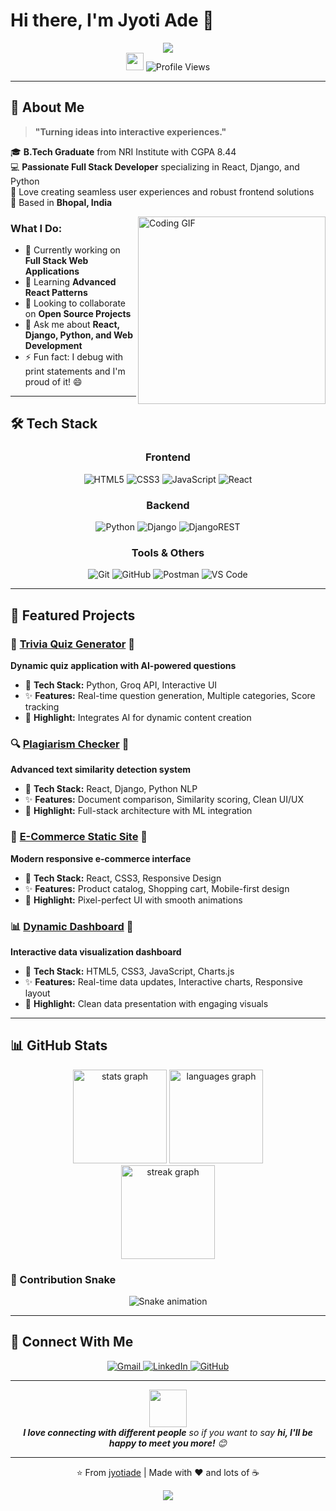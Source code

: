 # Hi there, I'm Jyoti Ade 👋

<div align="center">
  <img src="https://readme-typing-svg.herokuapp.com/?lines=Full+Stack+Developer;React+%7C+Django+%7C+Python;Turning+Ideas+Into+Interactive+Experiences&font=Fira%20Code&center=true&width=440&height=45&color=f75c7e&vCenter=true&size=22&pause=1000">
</div>

<div align="center">
  <img src="https://media.giphy.com/media/hvRJCLFzcasrR4ia7z/giphy.gif" width="28">
  <img src="https://komarev.com/ghpvc/?username=jyotiade&label=Profile%20views&color=0e75b6&style=flat" alt="Profile Views" />
</div>

---

## 🚀 About Me

> **"Turning ideas into interactive experiences."**

🎓 **B.Tech Graduate** from NRI Institute with CGPA 8.44  
💻 **Passionate Full Stack Developer** specializing in React, Django, and Python  
🌟 Love creating seamless user experiences and robust frontend  solutions  
📍 Based in **Bhopal, India**

<img align="right" alt="Coding GIF" width="300" src="https://media.giphy.com/media/qgQUggAC3Pfv687qPC/giphy.gif">

### What I Do:
- 🔭 Currently working on **Full Stack Web Applications**
- 🌱 Learning **Advanced React Patterns** 
- 👯 Looking to collaborate on **Open Source Projects**
- 💬 Ask me about **React, Django, Python, and Web Development**
- ⚡ Fun fact: I debug with print statements and I'm proud of it! 😄

---

## 🛠️ Tech Stack

<div align="center">

### Frontend
![HTML5](https://img.shields.io/badge/html5-%23E34F26.svg?style=for-the-badge&logo=html5&logoColor=white)
![CSS3](https://img.shields.io/badge/css3-%231572B6.svg?style=for-the-badge&logo=css3&logoColor=white)
![JavaScript](https://img.shields.io/badge/javascript-%23323330.svg?style=for-the-badge&logo=javascript&logoColor=%23F7DF1E)
![React](https://img.shields.io/badge/react-%2320232a.svg?style=for-the-badge&logo=react&logoColor=%2361DAFB)

### Backend
![Python](https://img.shields.io/badge/python-3670A0?style=for-the-badge&logo=python&logoColor=ffdd54)
![Django](https://img.shields.io/badge/django-%23092E20.svg?style=for-the-badge&logo=django&logoColor=white)
![DjangoREST](https://img.shields.io/badge/DJANGO-REST-ff1709?style=for-the-badge&logo=django&logoColor=white&color=ff1709&labelColor=gray)

### Tools & Others
![Git](https://img.shields.io/badge/git-%23F05033.svg?style=for-the-badge&logo=git&logoColor=white)
![GitHub](https://img.shields.io/badge/github-%23121011.svg?style=for-the-badge&logo=github&logoColor=white)
![Postman](https://img.shields.io/badge/Postman-FF6C37?style=for-the-badge&logo=postman&logoColor=white)
![VS Code](https://img.shields.io/badge/Visual%20Studio%20Code-0078d7.svg?style=for-the-badge&logo=visual-studio-code&logoColor=white)

</div>

---

## 🌟 Featured Projects



### 🧠 [Trivia Quiz Generator](https://github.com/jyotiade/trivia-quiz-generator) 🔗
**Dynamic quiz application with AI-powered questions**
- 🎯 **Tech Stack:** Python, Groq API, Interactive UI
- ✨ **Features:** Real-time question generation, Multiple categories, Score tracking
- 🚀 **Highlight:** Integrates AI for dynamic content creation

### 🔍 [Plagiarism Checker](https://github.com/jyotiade/plagiarism-checker) 🔗
**Advanced text similarity detection system**
- 🎯 **Tech Stack:** React, Django, Python NLP
- ✨ **Features:** Document comparison, Similarity scoring, Clean UI/UX
- 🚀 **Highlight:** Full-stack architecture with ML integration

### 🛒 [E-Commerce Static Site](https://github.com/jyotiade/ecommerce-site) 🔗
**Modern responsive e-commerce interface**
- 🎯 **Tech Stack:** React, CSS3, Responsive Design
- ✨ **Features:** Product catalog, Shopping cart, Mobile-first design
- 🚀 **Highlight:** Pixel-perfect UI with smooth animations

### 📊 [Dynamic Dashboard](https://github.com/jyotiade/dynamic-dashboard) 🔗
**Interactive data visualization dashboard**
- 🎯 **Tech Stack:** HTML5, CSS3, JavaScript, Charts.js
- ✨ **Features:** Real-time data updates, Interactive charts, Responsive layout
- 🚀 **Highlight:** Clean data presentation with engaging visuals

---

## 📊 GitHub Stats

<div align="center">
  <img src="https://github-readme-stats.vercel.app/api?username=jyotiade&hide_title=false&hide_rank=false&show_icons=true&include_all_commits=true&count_private=true&disable_animations=false&theme=tokyonight&locale=en&hide_border=false" height="150" alt="stats graph"  />
  <img src="https://github-readme-stats.vercel.app/api/top-langs?username=jyotiade&locale=en&hide_title=false&layout=compact&card_width=320&langs_count=5&theme=tokyonight&hide_border=false" height="150" alt="languages graph"  />
</div>

<div align="center">
  <img src="https://streak-stats.demolab.com?user=jyotiade&locale=en&mode=daily&theme=tokyonight&hide_border=false&border_radius=5" height="150" alt="streak graph"  />
</div>

### 🐍 Contribution Snake
<div align="center">
  <img src="https://raw.githubusercontent.com/jyotiade/jyotiade/output/snake.svg" alt="Snake animation" />
</div>

---

## 🤝 Connect With Me

<div align="center">
  <a href="mailto:jyotiade287@gmail.com">
    <img src="https://img.shields.io/badge/Gmail-D14836?style=for-the-badge&logo=gmail&logoColor=white" alt="Gmail"/>
  </a>
  <a href="https://linkedin.com/in/jyoti-ade1212">
    <img src="https://img.shields.io/badge/LinkedIn-0077B5?style=for-the-badge&logo=linkedin&logoColor=white" alt="LinkedIn"/>
  </a>
  <a href="https://github.com/jyotiade">
    <img src="https://img.shields.io/badge/GitHub-100000?style=for-the-badge&logo=github&logoColor=white" alt="GitHub"/>
  </a>
</div>

---

<div align="center">
  <img src="https://media.giphy.com/media/LnQjpWaON8nhr21vNW/giphy.gif" width="60">
  <br>
  <em><b>I love connecting with different people</b> so if you want to say <b>hi, I'll be happy to meet you more!</b> 😊</em>
  
  ---
  
  ⭐️ From [jyotiade](https://github.com/jyotiade) | Made with ❤️ and lots of ☕
</div>

<div align="center">
  <img src="https://capsule-render.vercel.app/api?type=waving&color=gradient&height=100&section=footer"/>
</div>

